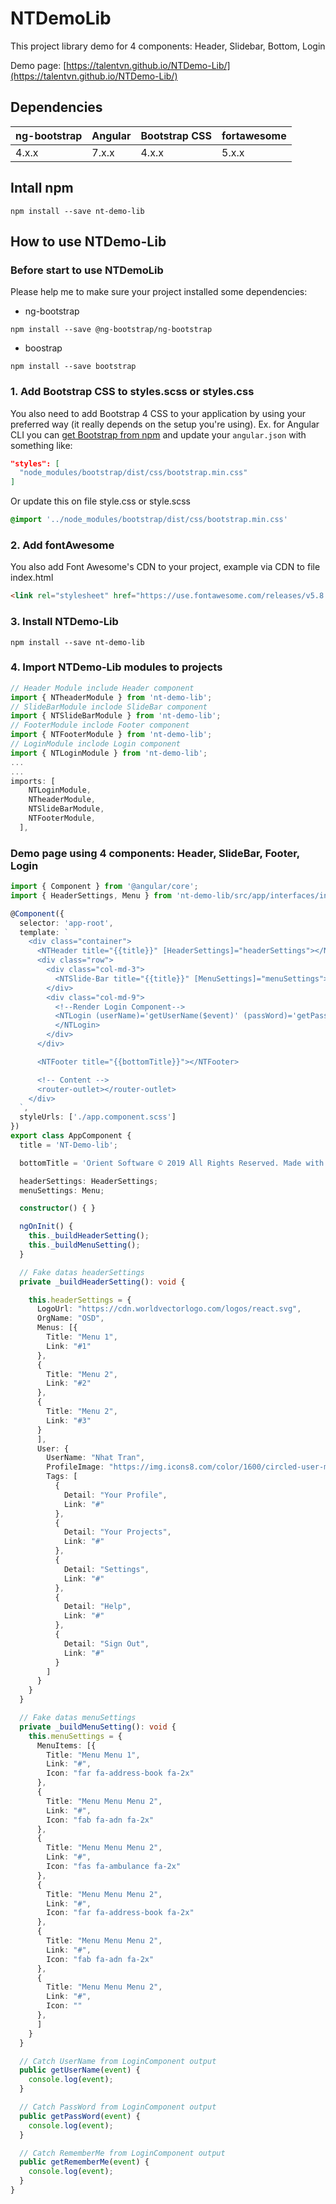 # NTDemoLib

This project library demo for 4 components: Header, Slidebar, Bottom, Login

Demo page: [https://talentvn.github.io/NTDemo-Lib/](https://talentvn.github.io/NTDemo-Lib/)

## Dependencies
| ng-bootstrap | Angular | Bootstrap CSS | fortawesome |
| ------------ | ------- | ------------- | ------------|
| 4.x.x        | 7.x.x   | 4.x.x         | 5.x.x

## Intall npm

```shell
npm install --save nt-demo-lib
```

## How to use NTDemo-Lib

### Before start to use NTDemoLib
Please help me to make sure your project installed some dependencies:
  - ng-bootstrap
```shell
npm install --save @ng-bootstrap/ng-bootstrap
```
  - boostrap
```shell
npm install --save bootstrap
```


### 1. Add Bootstrap CSS to styles.scss or styles.css
You also need to add Bootstrap 4 CSS to your application by using your preferred way (it really depends on the setup you're using). Ex. for Angular CLI you can [get Bootstrap from npm](https://www.npmjs.com/package/bootstrap) and update your `angular.json` with something like:

```json
"styles": [
  "node_modules/bootstrap/dist/css/bootstrap.min.css"
]
```

Or update this on file style.css or style.scss

```scss
@import '../node_modules/bootstrap/dist/css/bootstrap.min.css'
```
### 2. Add fontAwesome
You also add Font Awesome's CDN to your project, example via CDN to file index.html

```html
<link rel="stylesheet" href="https://use.fontawesome.com/releases/v5.8.1/css/all.css" integrity="sha384-50oBUHEmvpQ+1lW4y57PTFmhCaXp0ML5d60M1M7uH2+nqUivzIebhndOJK28anvf" crossorigin="anonymous">
```
### 3. Install NTDemo-Lib

```shell
npm install --save nt-demo-lib
```

### 4. Import NTDemo-Lib modules to projects

```ts
// Header Module include Header component
import { NTheaderModule } from 'nt-demo-lib';
// SlideBarModule inclode SlideBar component
import { NTSlideBarModule } from 'nt-demo-lib';
// FooterModule inclode Footer component
import { NTFooterModule } from 'nt-demo-lib';
// LoginModule inclode Login component
import { NTLoginModule } from 'nt-demo-lib';
...
...
imports: [
    NTLoginModule,
    NTheaderModule,
    NTSlideBarModule,
    NTFooterModule,
  ],
```

### Demo page using 4 components: Header, SlideBar, Footer, Login

```ts
import { Component } from '@angular/core';
import { HeaderSettings, Menu } from 'nt-demo-lib/src/app/interfaces/interfaces';

@Component({
  selector: 'app-root',
  template: `
    <div class="container">
      <NTHeader title="{{title}}" [HeaderSettings]="headerSettings"></NTHeader>
      <div class="row">
        <div class="col-md-3">
          <NTSlide-Bar title="{{title}}" [MenuSettings]="menuSettings"></NTSlide-Bar>
        </div>
        <div class="col-md-9">
          <!--Render Login Component-->
          <NTLogin (userName)='getUserName($event)' (passWord)='getPassWord($event)' (rememberMe)='getRememberMe($event)'>
          </NTLogin>
        </div>
      </div>

      <NTFooter title="{{bottomTitle}}"></NTFooter>

      <!-- Content -->
      <router-outlet></router-outlet>
    </div>
  `,
  styleUrls: ['./app.component.scss']
})
export class AppComponent {
  title = 'NT-Demo-lib';

  bottomTitle = 'Orient Software © 2019 All Rights Reserved. Made with love by Orient Team.';

  headerSettings: HeaderSettings;
  menuSettings: Menu;

  constructor() { }

  ngOnInit() {
    this._buildHeaderSetting();
    this._buildMenuSetting();
  }

  // Fake datas headerSettings
  private _buildHeaderSetting(): void {

    this.headerSettings = {
      LogoUrl: "https://cdn.worldvectorlogo.com/logos/react.svg",
      OrgName: "OSD",
      Menus: [{
        Title: "Menu 1",
        Link: "#1"
      },
      {
        Title: "Menu 2",
        Link: "#2"
      },
      {
        Title: "Menu 2",
        Link: "#3"
      }
      ],
      User: {
        UserName: "Nhat Tran",
        ProfileImage: "https://img.icons8.com/color/1600/circled-user-male-skin-type-1-2.png",
        Tags: [
          {
            Detail: "Your Profile",
            Link: "#"
          },
          {
            Detail: "Your Projects",
            Link: "#"
          },
          {
            Detail: "Settings",
            Link: "#"
          },
          {
            Detail: "Help",
            Link: "#"
          },
          {
            Detail: "Sign Out",
            Link: "#"
          }
        ]
      }
    }
  }

  // Fake datas menuSettings
  private _buildMenuSetting(): void {
    this.menuSettings = {
      MenuItems: [{
        Title: "Menu Menu 1",
        Link: "#",
        Icon: "far fa-address-book fa-2x"
      },
      {
        Title: "Menu Menu Menu 2",
        Link: "#",
        Icon: "fab fa-adn fa-2x"
      },
      {
        Title: "Menu Menu Menu 2",
        Link: "#",
        Icon: "fas fa-ambulance fa-2x"
      },
      {
        Title: "Menu Menu Menu 2",
        Link: "#",
        Icon: "far fa-address-book fa-2x"
      },
      {
        Title: "Menu Menu Menu 2",
        Link: "#",
        Icon: "fab fa-adn fa-2x"
      },
      {
        Title: "Menu Menu Menu 2",
        Link: "#",
        Icon: ""
      },
      ]
    }
  }

  // Catch UserName from LoginComponent output
  public getUserName(event) {
    console.log(event);
  }

  // Catch PassWord from LoginComponent output
  public getPassWord(event) {
    console.log(event);
  }

  // Catch RememberMe from LoginComponent output
  public getRememberMe(event) {
    console.log(event);
  }
}
```
